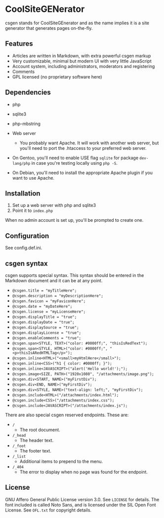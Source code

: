 # CoolSiteGENerator

csgen stands for CoolSiteGEnerator and as the name implies it is a site generator that
generates pages on-the-fly.

## Features

- Articles are written in Markdown, with extra powerful csgen markup
- Very customizable, minimal but modern UI with very little JavaScript
- Account system, including administrators, moderators and registering
- Comments
- GPL licensed (no proprietary software here)

## Dependencies

- php
- sqlite3
- php-mbstring
- Web server
  - You probably want Apache. It will work with another web server,
  but you'll need to port the .htaccess to your preferred web server.

- On Gentoo, you'll need to enable USE flag `sqlite` for package `dev-lang/php`
in case you're testing locally using `php -S`.

- On Debian, you'll need to install the appropriate Apache
plugin if you want to use Apache.

## Installation

1. Set up a web server with php and sqlite3
2. Point it to `index.php`

When no admin account is set up, you'll be prompted to create one.

## Configuration

See config.def.ini.

## csgen syntax

csgen supports special syntax. This syntax should be entered in the
Markdown document and it can be at any point.

- `@csgen.title = "myTitleHere";`
- `@csgen.description = "myDescriptionHere";`
- `@csgen.favicon = "myFaviconHere";`
- `@csgen.date = "myDateHere";`
- `@csgen.license = "myLicenseHere";`
- `@csgen.displayTitle = "true";`
- `@csgen.displayDate = "true";`
- `@csgen.displaySource = "true";`
- `@csgen.displayLicense = "true";`
- `@csgen.enableComments = "true";`
- `@csgen.span<STYLE, TEXT>("color: #0000ff;", "thisIsRedText");`
- `@csgen.span<STYLE, HTML>("color: #0000ff;", "<p>thisIsARedHTMLTag</p>");`
- `@csgen.inline<HTML>("<small>myHtmlHere</small>");`
- `@csgen.inline<CSS>("h1 { color: #0000ff; }");`
- `@csgen.inline<JAVASCRIPT>("alert('Hello world!');");`
- `@csgen.image<SIZE, PATH>("1920x1080", "/attachments/image.png");`
- `@csgen.div<START, NAME>("myFirstDiv");`
- `@csgen.div<END, NAME>("myFirstDiv");`
- `@csgen.div<STYLE, NAME>("text-align: left;", "myFirstDiv");`
- `@csgen.include<HTML>("/attachments/index.html");`
- `@csgen.include<CSS>("/attachments/index.css");`
- `@csgen.include<JAVASCRIPT>("/attachments/index.js");`

There are also special csgen reserved endpoints. These are:

- `/`
  - The root document.
- `/_head`
  - The header text.
- `/_foot`
  - The footer text.
- `/_list`
  - Additional items to prepend to the menu.
- `/_404`
  - The error to display when no page was found for the endpoint.

## License

GNU Affero General Public License version 3.0. See `LICENSE` for details.
The font included is called Noto Sans, and is licensed under the SIL Open
Font License. See `OFL.txt` for copyright details.

